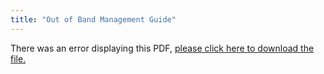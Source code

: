 ```yaml
---
title: "Out of Band Management Guide"
---
```


<object data="https://www.truenas.com/docs/files/RSeriesOOBM1.0.pdf" type="application/pdf" width="95%" height="1000">
  There was an error displaying this PDF, <a href="https://www.truenas.com/docs/files/RSeriesOOBM1.0.pdf">please click here to download the file.</a>
</object>
